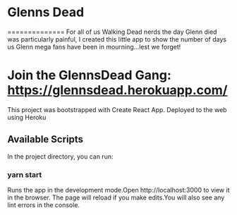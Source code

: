 
# Glenns Dead
==============
For all of us Walking Dead nerds the day Glenn died was particularly painful, I created this little app to show the number of days us Glenn mega fans have been in mourning…lest we forget!

# Join the GlennsDead Gang: https://glennsdead.herokuapp.com/

This project was bootstrapped with Create React App. Deployed to the web using Heroku

## Available Scripts
In the project directory, you can run:

### yarn start
Runs the app in the development mode.Open http://localhost:3000 to view it in the browser.
The page will reload if you make edits.You will also see any lint errors in the console.

